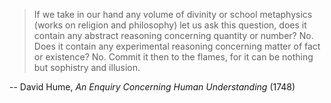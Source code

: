 
>   If we take in our hand any volume of divinity or school metaphysics
>   (works on religion and philosophy) let us ask this question,
>   does it contain any abstract reasoning concerning quantity or number?
>   No. Does it contain any experimental reasoning concerning matter of
>   fact or existence? No. Commit it then to the flames,
>   for it can be nothing but sophistry and illusion.

 -- David Hume, *An Enquiry Concerning Human Understanding* (1748)

